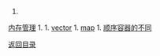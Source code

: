 1. 
[内存管理](mem.md)
1. 
1. 
[vector](vector.md)
1. 
[map](map.md)
1. 
[顺序容器的不同](diff.md)

[返回目录](../README.md)